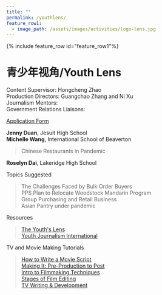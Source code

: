 ```yaml
---
title: ""
permalink: /youthlens/
feature_row1:
  - image_path: /assets/images/activities/logo-lens.jpg
---
```


{% include feature_row id="feature_row1"%}

# 青少年视角/Youth Lens

Content Supervisor: Hongcheng Zhao  
Production Directors: Guangchao Zhang and Ni Xu  
Journalism Mentors:  
Government Relations Liaisons:  

[Application Form](https://docs.google.com/forms/d/e/1FAIpQLScK3ahKKd_XjBtZNlOqSQhaRgjLDolodXpg9dIBx3lLu3mbWg/viewform?usp=sf_link)


**Jenny Duan**, Jesuit High School  
**Michelle Wang**, International School of Beaverton  

> Chinese Restaurants in Pandemic  

**Roselyn Dai**, Lakeridge High School

>

Topics Suggested

> The Challenges Faced by Bulk Order Buyers  
> PPS Plan to Relocate Woodstock Mandarin Program  
> Group Purchasing and Retail Business  
> Asian Pantry under pandemic   

Resources

> [The Youth's Lens](https://theyouthslens.com/videography/)  
> [Youth Journalism International](http://www.youthjournalism.org/)  

TV and Movie Making Tutorials

> [How to Write a Movie Script](https://www.studiobinder.com/blog/how-to-write-a-screenplay/)  
> [Making It: Pre-Production to Post](https://www.studiobinder.com/making-it-s1/)  
> [Intro to Filmmaking Techniques](https://www.studiobinder.com/filmmaking-techniques/)  
> [Stages of Film Editing](https://www.studiobinder.com/blog/what-is-a-rough-cut-in-film/)  
> [TV Writing & Development](https://www.studiobinder.com/tv-writing/)  
